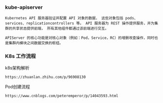 ### kube-apiserver

```
Kubernetes API 服务器验证并配置 API 对象的数据， 这些对象包括 pods、services、replicationcontrollers 等。 API 服务器为 REST 操作提供服务，并为集群的共享状态提供前端， 所有其他组件都通过该前端进行交互。
```



```
APIServer 的核心功能是对核心对象（例如：Pod，Service，RC）的增删改查操作，同时也是集群内模块之间数据交换的枢纽。
```



### K8s 工作流程

k8s架构解析

```
https://zhuanlan.zhihu.com/p/96908130
```

Pod创建流程

```
https://www.cnblogs.com/peteremperor/p/14043593.html
```





